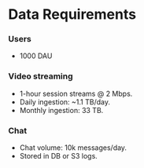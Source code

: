 # Data Requirements

### Users
* 1000 DAU

### Video streaming
* 1-hour session streams @ 2 Mbps.
* Daily ingestion: ~1.1 TB/day.
* Monthly ingestion: 33 TB.

### Chat
* Chat volume: 10k messages/day.
* Stored in DB or S3 logs.